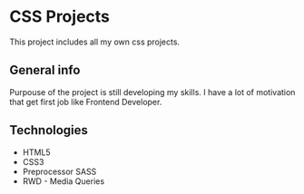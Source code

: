 # CSS Projects
This project includes all my own css projects.

## General info
Purpouse of the project is still developing my skills.
I have a lot of motivation that get first job like Frontend Developer.

## Technologies
* HTML5
* CSS3
* Preprocessor SASS
* RWD - Media Queries